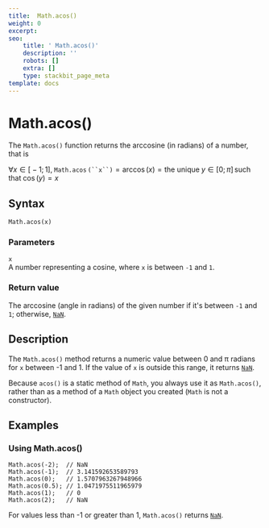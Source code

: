 ```yaml
---
title:  Math.acos()
weight: 0
excerpt: 
seo:
    title: ' Math.acos()'
    description: ''
    robots: []
    extra: []
    type: stackbit_page_meta
template: docs
---
```

# Math.acos()

The `Math.acos()` function returns the arccosine (in radians) of a number, that is

∀*x* ∈ \[ − 1; 1\], `Math.acos` ` (``x``) ` = arccos (_x_) = the unique *y* ∈ \[0; *π*\] such that cos (_y_) = *x*

## Syntax

    Math.acos(x)

### Parameters

`x`  
A number representing a cosine, where `x` is between `-1` and `1`.

### Return value

The arccosine (angle in radians) of the given number if it's between `-1` and `1`; otherwise, [`NaN`](../nan).

## Description

The `Math.acos()` method returns a numeric value between 0 and π radians for `x` between -1 and 1. If the value of `x` is outside this range, it returns [`NaN`](../nan).

Because `acos()` is a static method of `Math`, you always use it as `Math.acos()`, rather than as a method of a `Math` object you created (`Math` is not a constructor).

## Examples

### Using Math.acos()

    Math.acos(-2);  // NaN
    Math.acos(-1);  // 3.141592653589793
    Math.acos(0);   // 1.5707963267948966
    Math.acos(0.5); // 1.0471975511965979
    Math.acos(1);   // 0
    Math.acos(2);   // NaN

For values less than -1 or greater than 1, `Math.acos()` returns [`NaN`](../nan).
